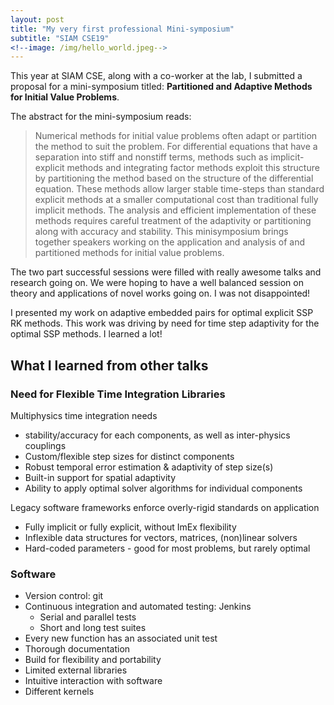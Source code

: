 ```yaml
---
layout: post
title: "My very first professional Mini-symposium"
subtitle: "SIAM CSE19"
<!--image: /img/hello_world.jpeg-->
---
```


This year at SIAM CSE, along with a co-worker at the lab, I submitted a proposal
for a mini-symposium titled: **Partitioned and Adaptive Methods for Initial Value Problems**.

The abstract for the mini-symposium reads:

> Numerical methods for initial value problems often adapt or partition the method to suit the problem. For differential equations that have a separation into stiff and nonstiff terms, methods such as implicit-explicit methods and integrating factor methods exploit this structure by partitioning the method based on the structure of the differential equation. These methods allow larger stable time-steps than standard explicit methods at a smaller computational cost than traditional fully implicit methods. The analysis and efficient implementation of these methods requires careful treatment of the adaptivity or partitioning along with accuracy and stability. This minisymposium brings together speakers working on the application and analysis of and partitioned methods for initial value problems.

The two part successful sessions were filled with really awesome talks and
research going on. We were hoping to have a well balanced session on theory and
applications of novel works going on. I was not disappointed!

I presented my work on adaptive embedded pairs for optimal explicit SSP RK
methods. This work was driving by need for time step adaptivity for the optimal
SSP methods. I learned a lot! 

## What I learned from other talks

### Need for Flexible Time Integration Libraries

Multiphysics time integration needs

- stability/accuracy for each components, as well as inter-physics couplings
- Custom/flexible step sizes for distinct components
- Robust temporal error estimation & adaptivity of step size(s)
- Built-in support for spatial adaptivity
- Ability to apply optimal solver algorithms for individual components

Legacy software frameworks enforce overly-rigid standards on application

- Fully implicit or fully explicit, without ImEx flexibility
- Inflexible data structures for vectors, matrices, (non)linear solvers
- Hard-coded parameters - good for most problems, but rarely optimal


### Software

- Version control: git
- Continuous integration and automated testing: Jenkins
    - Serial and parallel tests
    - Short and long test suites
- Every new function has an associated unit test
- Thorough documentation
- Build for flexibility and portability
- Limited external libraries
- Intuitive interaction with software
- Different kernels
    <!--- Boundary Conditions-->
    <!--- Finite element models of cells-->
    <!--- LBM kernerls-->
    <!--- Generalized forces-->
